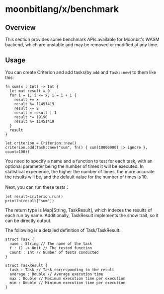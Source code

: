 # moonbitlang/x/benchmark

## Overview

This section provides some benchmark APIs available for Moonbit's WASM backend, which are unstable and may be removed or modified at any time.

## Usage

You can create Criterion and add tasks(by `add` and `Task::new`) to them like this:

```moonbit
fn sum(x : Int) -> Int {
  let mut result = 0
  for i = 1; i <= x; i = i + 1 {
    result += x
    result %= 11451419
    result -= 2
    result = result | 1
    result *= 19190
    result %= 11451419
  }
  result
}

let criterion = Criterion::new()
criterion.add(Task::new("sum", fn() { sum(10000000) |> ignore }, count=100))
```

You need to specify a name and a function to test for each task, with an optional parameter being the number of times it will be executed. In statistical experience, the higher the number of times, the more accurate the results will be, and the default value for the number of times is 10.

Next, you can run these tests：

```moonbit
let result=criterion.run()
println(result["sum"])
```

The return type is Map[String, TaskResult], which indexes the results of each run by name. Additionally, TaskResult implements the show trait, so it can be directly output.

The following is a detailed definition of Task/TaskResult:

```moonbit
struct Task {
  name : String // The name of the task
  f : () -> Unit // The tested function
  count : Int // Number of tests conducted
}

struct TaskResult {
  task : Task // Task corresponding to the result
  average : Double // Average execution time
  max : Double // Maximum execution time per execution
  min : Double // Minimum execution time per execution
}
```
